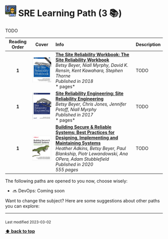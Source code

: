 [//]: # (Auto generated file from templates)

# <img height="35" src="/assets/paths/icons/sre.png" alt="sre" title="SRE"/> SRE Learning Path (3 :books:)

TODO

| Reading Order | Cover | Info | Description |
| :---: | :---: | :--- | :--- |
| **1** | ![img](/assets/books/covers/sre-workbook.jpeg) | [**The Site Reliability Workbook: The Site Reliability Workbook**](https://sre.google/workbook/table-of-contents/) <br> *Betsy Beyer, Niall Myrphy, David K. Rensin, Kent Kawahara, Stephen Thorne* <br> *Published in 2018* <br> * pages* <br>  | TODO |
| **1** | ![img](/assets/books/covers/site-reliability-engineering.jpeg) | [**Site Reliability Engineering: Site Reliability Engineering**](https://sre.google/sre-book/table-of-contents/) <br> *Betsy Beyer, Chris Jones, Jennifer Petoff, Niall Myrphy* <br> *Published in 2017* <br> * pages* <br>  | TODO |
| **1** | ![img](/assets/books/covers/building-secure-reliable-systems.jpeg) | [**Building Secure & Reliable Systems: Best Practices for Designing, Implementing and Maintaining Systems**](https://static.googleusercontent.com/media/sre.google/en//static/pdf/building_secure_and_reliable_systems.pdf) <br> *Heather Adkins, Betsy Beyer, Paul Blankship, Piotr Lewandowski, Ana OPera, Adam Stubblefield* <br> *Published in 2020* <br> *555 pages* <br>  | TODO |

The following paths are opened to you now, choose wisely:

- :soon: DevOps: Coming soon


Want to change the subject? Here are some suggestions about other paths you can explore:




---
<sub>Last modified 2023-03-02</sub>

[**⬆ back to top**](#sre-learning-path)
